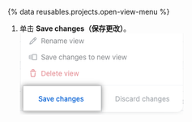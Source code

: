 {% data reusables.projects.open-view-menu %}
1. 单击 **Save changes（保存更改）**。 ![Screenshot showing the save menu item](/assets/images/help/projects-v2/save-view.png)